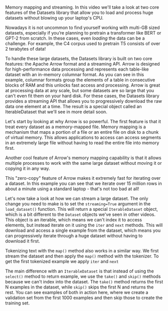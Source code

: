Memory mapping and streaming. In this video we'll take a look at two core features of the Datasets library that allow you to load and process huge datasets without blowing up your laptop's CPU. 

Nowadays it is not uncommon to find yourself working with multi-GB sized datasets, especially if you’re planning to pretrain a transformer like BERT or GPT-2 from scratch. In these cases, even *loading* the data can be a challenge. For example, the C4 corpus used to
pretrain T5 consists of over 2 terabytes of data!

To handle these large datasets, the Datasets library is built on two core features: the Apache Arrow format and a streaming API. Arrow is designed for high-performance data processing and represents each table-like dataset with an in-memory columnar format. As you can see in this example, columnar formats group the elements of a table in consecutive blocks of RAM and this unlocks fast access and processing. Arrow is great at processing data at any scale, but some datasets are so large that you can't even fit them on your hard disk. For these cases, the Datasets library provides a streaming API that allows you to progressively download the raw data one element at a time. The result is a special object called an IterableDataset that we'll see in more detail soon.

Let's start by looking at why Arrow is so powerful. The first feature is that it treat every dataset as a memory-mapped file. Memory mapping is a mechanism that maps a portion of a file or an entire file on disk to a chunk of virtual memory. This allows applications to access can access segments in an extremely large file without having to read the entire file into memory first.

Another cool feature of Arrow's memory mapping capability is that it allows multiple processes to work with the same large dataset without moving it or copying it in any way.

This "zero-copy" feature of Arrow makes it extremely fast for iterating over a dataset. In this example you can see that we iterate over 15 million rows in about a minute using a standard laptop - that's not too bad at all!

Let's now take a look at how we can stream a large dataset. The only change you need to make is to set the `streaming=True` argument in the `load_dataset()` function. This will return a special `IterableDataset` object, which is a bit different to the `Dataset` objects we've seen in other videos. This object is an iterable, which means we can't index it to access elements, but instead iterate on it using the `iter` and `next` methods. This will download and access a single example from the dataset, which  means you can progressively iterate through a huge dataset without having to download it first.

Tokenizing text with the `map()` method also works in a similar way. We first stream the dataset and then apply the `map()` method with the tokenizer. To get the first tokenized example we apply `iter` and `next`

The main difference with an `IterableDataset` is that instead of using the `select()` method to return example, we use the `take()` and `skip()` methods because we can't index into the dataset. The `take()` method returns the first N examples in the dataset, while `skip()` skips the first N and returns the rest. You can see examples of both in action here, where we create a validation set from the first 1000 examples and then skip those to create the training set.